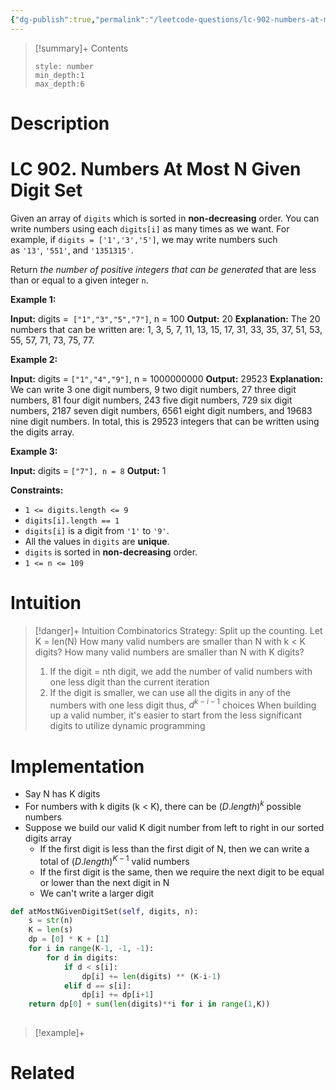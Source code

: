 ```yaml
---
{"dg-publish":true,"permalink":"/leetcode-questions/lc-902-numbers-at-most-n-given-digit-set/","title":"LC 902. Numbers At Most N Given Digit Set","tags":["lc-hard","dp","combinatorics"]}
---
```



>[!summary]+ Contents
>```toc
>style: number
>min_depth:1
>max_depth:6
>```

# Description 
# LC 902. Numbers At Most N Given Digit Set
Given an array of `digits` which is sorted in **non-decreasing** order. You can write numbers using each `digits[i]` as many times as we want. For example, if `digits = ['1','3','5']`, we may write numbers such as `'13'`, `'551'`, and `'1351315'`.

Return _the number of positive integers that can be generated_ that are less than or equal to a given integer `n`.

**Example 1:**

**Input:** digits =`` ["1","3","5","7"]``, n = 100
**Output:** 20
**Explanation:** 
The 20 numbers that can be written are:
1, 3, 5, 7, 11, 13, 15, 17, 31, 33, 35, 37, 51, 53, 55, 57, 71, 73, 75, 77.

**Example 2:**

**Input:** digits = ``["1","4","9"]``, n = 1000000000
**Output:** 29523
**Explanation:** 
We can write 3 one digit numbers, 9 two digit numbers, 27 three digit numbers,
81 four digit numbers, 243 five digit numbers, 729 six digit numbers,
2187 seven digit numbers, 6561 eight digit numbers, and 19683 nine digit numbers.
In total, this is 29523 integers that can be written using the digits array.

**Example 3:**

**Input:** digits = ``["7"], n = 8``
**Output:** 1

**Constraints:**

-   `1 <= digits.length <= 9`
-   `digits[i].length == 1`
-   `digits[i]` is a digit from `'1'` to `'9'`.
-   All the values in `digits` are **unique**.
-   `digits` is sorted in **non-decreasing** order.
-   `1 <= n <= 109`

# Intuition

>[!danger]+ Intuition
>Combinatorics Strategy:
>Split up the counting. Let K = len(N)
>How many valid numbers are smaller than N with k < K digits?
>How many valid numbers are smaller than N with K digits?
>	1. If the digit = nth digit, we add the number of valid numbers with one less digit than the current iteration
>	2. If the digit is smaller, we can use all the digits in any of the numbers with one less digit thus, $d^{k-i-1}$ choices
>When building up a valid number, it's easier to start from the less significant digits to utilize dynamic programming

# Implementation
- Say N has K digits
- For numbers with k digits (k < K), there can be $(D.length)^k$ possible numbers
- Suppose we build our valid K digit number from left to right in our sorted digits array
	- If the first digit is less than the first digit of N, then we can write a total of $(D.length)^{K-1}$ valid numbers
	- If the first digit is the same, then we require the next digit to be equal or lower than the next digit in N
	- We can't write a larger digit

```python
def atMostNGivenDigitSet(self, digits, n):
	s = str(n)
	K = len(s)
	dp = [0] * K + [1]
	for i in range(K-1, -1, -1):
		for d in digits:
			if d < s[i]:
				dp[i] += len(digits) ** (K-i-1)
			elif d == s[i]:
				dp[i] += dp[i+1]
	return dp[0] + sum(len(digits)**i for i in range(1,K))
		
```

>[!example]+ 


# Related
